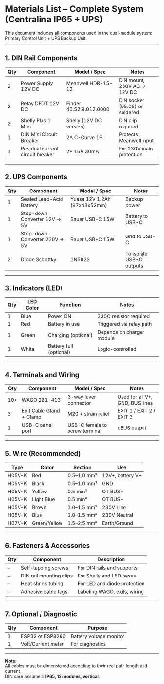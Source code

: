 # Materials List – Complete System (Centralina IP65 + UPS)

This document includes all components used in the dual-module system:  
Primary Control Unit + UPS Backup Unit.

---

## 1. DIN Rail Components

| Qty | Component                            | Model / Spec                         | Notes                             |
|-----|--------------------------------------|--------------------------------------|-----------------------------------|
| 2   | Power Supply 12V DC                  | Meanwell HDR-15-12                   | DIN mount, 230V AC → 12V DC       |
| 2   | Relay DPDT 12V DC                    | Finder 40.52.9.012.0000              | DIN socket (95.05) or soldered    |
| 2   | Shelly Plus 1 Mini                   | Shelly (12V DC version)              | DIN clip required                 |
| 1   | DIN Mini Circuit Breaker             | 2A C-Curve 1P                        | Protects Meanwell input           |
| 1   | Residual current circuit breaker     | 2P 16A 30mA                          | For 230V main protection          |

---

## 2. UPS Components

| Qty | Component                            | Model / Spec                         | Notes                             |
|-----|--------------------------------------|--------------------------------------|-----------------------------------|
| 1   | Sealed Lead-Acid Battery             | Yuasa 12V 1.2Ah (97x43x52mm)         | Backup power                      |
| 1   | Step-down Converter 12V → 5V         | Bauer USB-C 15W                      | Battery to USB-C                  |
| 1   | Step-down Converter 230V → 5V        | Bauer USB-C 15W                      | Grid to USB-C                     |
| 2   | Diode Schottky                       | 1N5822                               | To isolate USB-C outputs          |

---

## 3. Indicators (LED)

| Qty | LED Color | Function               | Notes                     |
|-----|-----------|------------------------|---------------------------|
| 1   | Blue      | Power ON               | 330Ω resistor required    |
| 1   | Red       | Battery in use         | Triggered via relay path  |
| 1   | Green     | Charging (optional)    | Depends on charger module |
| 1   | White     | Battery full (optional)| Logic-controlled          |

---

## 4. Terminals and Wiring

| Qty | Component                     | Model / Spec                 | Notes                             |
|-----|-------------------------------|------------------------------|-----------------------------------|
| 10+ | WAGO 221-413                  | 3-way lever connector        | Used for all V+, GND, BUS lines   |
| 3   | Exit Cable Gland + Clamp      | M20 + strain relief          | EXIT 1 / EXIT 2 / EXIT 3          |
| 1   | USB-C panel port              | USB-C female to screw terminal| eBUS output                       |

---

## 5. Wire (Recommended)

| Type            | Color      | Section     | Use                              |
|------------------|------------|-------------|----------------------------------|
| H05V-K           | Red        | 0.5–1.0 mm² | 12V+, battery V+                 |
| H05V-K           | Black      | 0.5–1.0 mm² | GND                              |
| H05V-K           | Yellow     | 0.5 mm²     | OT BUS+                          |
| H05V-K           | Light Blue | 0.5 mm²     | OT BUS−                          |
| H05V-K           | Brown      | 1.0–1.5 mm² | 230V Line                        |
| H05V-K           | Blue       | 1.0–1.5 mm² | 230V Neutral                     |
| H07V-K           | Green/Yellow | 1.5–2.5 mm² | Earth/Ground                    |

---

## 6. Fasteners & Accessories

| Qty | Component               | Description                         |
|-----|-------------------------|-------------------------------------|
| –   | Self-tapping screws     | For DIN rails and supports          |
| –   | DIN rail mounting clips | For Shelly and LED bases            |
| –   | Heat shrink tubing      | For LED and diode protection        |
| –   | Adhesive cable tags     | Labeling WAGO, exits, wiring        |

---

## 7. Optional / Diagnostic

| Qty | Component           | Purpose                     |
|-----|---------------------|-----------------------------|
| 1   | ESP32 or ESP8266    | Battery voltage monitor     |
| 1   | Volt/Current meter  | For diagnostics             |

---

**Note:**  
All cables must be dimensioned according to their real path length and current.  
DIN case assumed: **IP65, 12 modules, vertical**.
